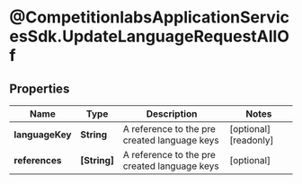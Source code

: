 # @CompetitionlabsApplicationServicesSdk.UpdateLanguageRequestAllOf

## Properties

Name | Type | Description | Notes
------------ | ------------- | ------------- | -------------
**languageKey** | **String** | A reference to the pre created language keys | [optional] [readonly] 
**references** | **[String]** | A reference to the pre created language keys | [optional] 


